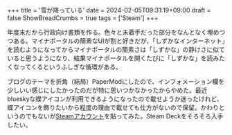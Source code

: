 +++
title = '雪が降っている'
date = 2024-02-05T09:31:19+09:00
draft = false
ShowBreadCrumbs = true
tags = ['Steam']
+++

年度末だから行政向け書類を作る。色々と未着手だった部分をなんとなく埋めつつある。マイナポータルの簡素なUIが割と好きだが、「しずかなインターネット」を読むようになってからマイナポータルの簡素さは「しずかな」の静けさに似ていると思うようになり、結果マイナポータルを開くたびに「しずかな」を読みたくなってくるというふしぎな循環がある。

ブログのテーマを折角（結局）PaperModにしたので、インフォメーション欄を少しいい感じにしたかったのだが特に思いつかなかったからやめた。最近blueskyな蝶アイコンが利用できるようになったので載せようか迷ったけれど、蝶アイコンを飾りたいから程度の理由で載せても仕方がないので保留。かわりというのでもないが[Steamアカウント](https://steamcommunity.com/profiles/76561199244922998/)を貼ってみた。Steam Deckをそろそろ入手したい。
